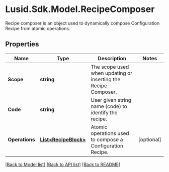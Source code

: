 # Lusid.Sdk.Model.RecipeComposer
Recipe composer is an object used to dynamically compose Configuration Recipe from atomic operations.

## Properties

Name | Type | Description | Notes
------------ | ------------- | ------------- | -------------
**Scope** | **string** | The scope used when updating or inserting the Recipe Composer. | 
**Code** | **string** | User given string name (code) to identify the recipe. | 
**Operations** | [**List&lt;RecipeBlock&gt;**](RecipeBlock.md) | Atomic operations used to compose a Configuration Recipe. | [optional] 

[[Back to Model list]](../README.md#documentation-for-models) [[Back to API list]](../README.md#documentation-for-api-endpoints) [[Back to README]](../README.md)

